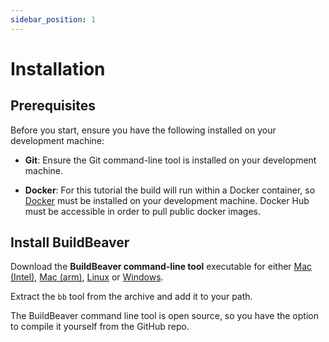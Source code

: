 ```yaml
---
sidebar_position: 1
---
```


# Installation

## Prerequisites

Before you start, ensure you have the following installed on your development machine:

- **Git**: Ensure the Git command-line tool is installed on your development machine.

- **Docker**: For this tutorial the build will run within a Docker container, so
  [Docker](https://docs.docker.com/get-docker/) must be installed on your development machine. Docker Hub must be accessible in order
  to pull public docker images.

## Install BuildBeaver

Download the **BuildBeaver command-line tool** executable for either
[Mac (Intel)](https://github.com/buildbeaver/bb-cli/releases/download/v1.0.0/bb_1.0.0_macOS_X64.zip),
[Mac (arm)](https://github.com/buildbeaver/bb-cli/releases/download/v1.0.0/bb_1.0.0_macOS_ARM64.zip),
[Linux](https://github.com/buildbeaver/bb-cli/releases/download/v1.0.0/bb_1.0.0_Linux_X64.zip) or
[Windows](https://github.com/buildbeaver/bb-cli/releases/download/v1.0.0/bb_1.0.0_Windows_X64.zip).

Extract the ``bb`` tool from the archive and add it to your path.

The BuildBeaver command line tool is open source, so you have the option to compile it yourself from the GitHub repo.
